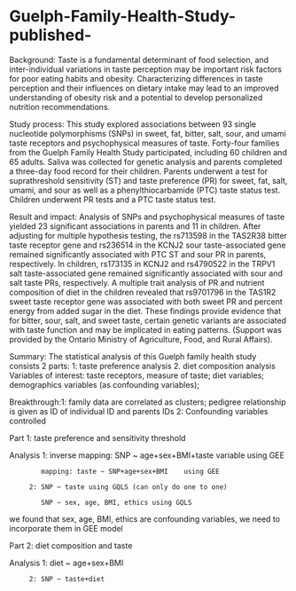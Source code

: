 # Guelph-Family-Health-Study-published-
Background:
Taste is a fundamental determinant of food selection, and inter-individual variations in taste perception may be important risk factors for poor eating habits and obesity. Characterizing differences in taste perception and their influences on dietary intake may lead to an improved understanding of obesity risk and a potential to develop personalized nutrition 
recommendations. 

Study process:
This study explored associations between 93 single nucleotide polymorphisms (SNPs) in sweet, fat, bitter, salt, sour, and umami taste receptors and psychophysical measures of taste. Forty-four families from the Guelph Family Health Study participated, including 60 children and 65 adults. Saliva was collected for genetic analysis and parents completed a three-day food record for their children. Parents underwent a test for suprathreshold sensitivity (ST) and taste preference (PR) for sweet, fat, salt, umami, and sour as well as a phenylthiocarbamide (PTC) taste status test. Children underwent PR tests and a PTC taste status test.

Result and impact:
Analysis of SNPs and psychophysical measures of taste yielded 23 significant associations in parents and 11 in children. After adjusting for multiple hypothesis testing, the rs713598 in the TAS2R38 bitter taste receptor gene and rs236514 in the KCNJ2 sour taste-associated gene remained significantly associated with PTC ST and sour PR in parents, respectively. In children, rs173135 in KCNJ2 and rs4790522 in the TRPV1 salt taste-associated gene remained significantly associated with sour and salt taste PRs, respectively. A multiple trait analysis of PR and nutrient composition of diet in the children revealed that rs9701796 in the TAS1R2 sweet taste receptor gene was associated with both sweet PR and percent energy from added sugar in the diet. These findings provide evidence that for bitter, sour, salt, and sweet taste, certain genetic variants are associated with taste function and may be implicated in eating patterns. (Support was provided by the Ontario Ministry of Agriculture, Food, and Rural Affairs).

Summary:
The statistical analysis of this Guelph family health study consists 2 parts: 1: taste preference analysis 2. diet composition analysis
Variables of interest: taste receptors, measure of taste; diet variables; demographics variables (as confounding variables); 

Breakthrough:1: family data are correlated as clusters; pedigree relationship is given as ID of individual ID and parents IDs
             2: Confounding variables controlled
             
Part 1: taste preference and sensitivity threshold

Analysis 1: inverse mapping: SNP ~ age+sex+BMI+taste variable  using GEE

            mapping: taste ~ SNP+age+sex+BMI    using GEE 
             
         2: SNP ~ taste using GQLS (can only do one to one)
         
            SNP ~ sex, age, BMI, ethics using GQLS
            
we found that sex, age, BMI, ethics are confounding variables, we need to incorporate them in GEE model
         
Part 2: diet composition and taste

Analysis 1: diet ~ age+sex+BMI

         2: SNP ~ taste+diet
      

            
          
            
